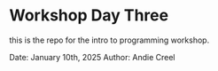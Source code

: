 # Workshop Day Three 
this is the repo for the intro to programming workshop. 

Date: January 10th, 2025
Author: Andie Creel 